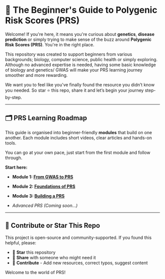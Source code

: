 # 🌟 The Beginner's Guide to Polygenic Risk Scores (PRS)

Welcome! If you're here, it means you're curious about **genetics**, **disease prediction** or simply trying to make sense of the buzz around **Polygenic Risk Scores (PRS)**. You're in the right place.

This repository was created to support beginners from various backgrounds; biology, computer science, public health or simply exploring. Although no advanced expertise is needed, having some basic knowledge of biology and genetics/ GWAS will make your PRS learning journey smoother and more rewarding.

We want you to feel like you've finally found the resource you didn’t know you needed. So star ⭐ this repo, share it and let’s begin your journey step-by-step.

---

## 🗂️ PRS Learning Roadmap

This guide is organised into beginner-friendly **modules** that build on one another. Each module includes short videos, clear articles and hands-on tools.

You can go at your own pace, just start from the first module and follow through.

**Start here:**

- __**Module 1**: [From GWAS to PRS](https://github.com/Omabekee/Learn-Polygenic-Risk-Scores/blob/main/learn_prs_beginner_guide.md#-module-1-from-gwas-to-prs)__

- __**Module 2**: [Foundations of PRS](https://github.com/Omabekee/Learn-Polygenic-Risk-Scores/blob/main/learn_prs_beginner_guide.md#-module-2-foundations-of-prs)__

- __**Module 3**: [Building a PRS](https://github.com/Omabekee/Learn-Polygenic-Risk-Scores/blob/main/learn_prs_beginner_guide.md#-module-3-building-a-prs)__

- _Advanced PRS (Coming soon...)_
---

## 🙌 Contribute or Star This Repo

This project is open-source and community-supported. If you found this helpful, please:

* 🌟 **Star** this repository
* 🔄 **Share** with someone who might need it
* 🧠 **Contribute** - Add new resources, correct typos, suggest content

Welcome to the world of PRS!
